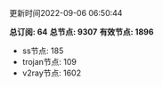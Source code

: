 更新时间2022-09-06 06:50:44

**总订阅: 64**
**总节点: 9307**
**有效节点: 1896**
- ss节点: 185
- trojan节点: 109
- v2ray节点: 1602
